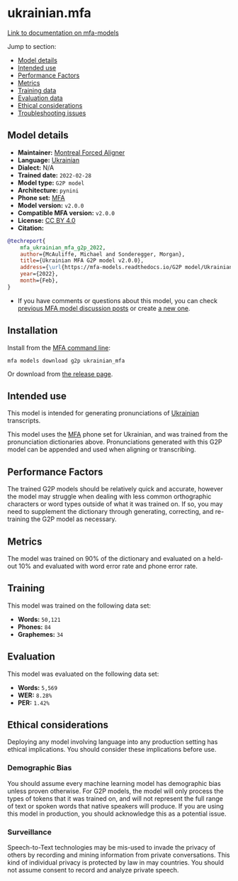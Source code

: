 
# ukrainian.mfa

[Link to documentation on mfa-models](https://mfa-models.readthedocs.io/en/main/g2p/ukrainian_mfa.html)

Jump to section:

- [Model details](#model-details)
- [Intended use](#intended-use)
- [Performance Factors](#performance-factors)
- [Metrics](#metrics)
- [Training data](#training-data)
- [Evaluation data](#evaluation-data)
- [Ethical considerations](#ethical-considerations)
- [Troubleshooting issues](#troubleshooting-issues)

## Model details

- **Maintainer:** [Montreal Forced Aligner](https://montreal-forced-aligner.readthedocs.io/)
- **Language:** [Ukrainian](https://en.wikipedia.org/wiki/Ukrainian_language)
- **Dialect:** N/A
- **Trained date:** `2022-02-28`
- **Model type:** `G2P model`
- **Architecture:** `pynini`
- **Phone set:** [MFA](https://mfa-models.readthedocs.io/en/refactor/mfa_phone_set.html#ukrainian)
- **Model version:** `v2.0.0`
- **Compatible MFA version:** `v2.0.0`
- **License:** [CC BY 4.0](https://github.com/MontrealCorpusTools/mfa-models/tree/main/g2p/ukrainian/MFA/v2.0.0/LICENSE)
- **Citation:**

```bibtex
@techreport{
	mfa_ukrainian_mfa_g2p_2022,
	author={McAuliffe, Michael and Sonderegger, Morgan},
	title={Ukrainian MFA G2P model v2.0.0},
	address={\url{https://mfa-models.readthedocs.io/G2P model/Ukrainian/Ukrainian MFA G2P model v2_0_0.html}},
	year={2022},
	month={Feb},
}
```

- If you have comments or questions about this model, you can check [previous MFA model discussion posts](https://github.com/MontrealCorpusTools/mfa-models/discussions?discussions_q=Ukrainian+MFA+G2P+model+v2.0.0) or create [a new one](https://github.com/MontrealCorpusTools/mfa-models/discussions/new).

## Installation

Install from the [MFA command line](https://montreal-forced-aligner.readthedocs.io/en/latest/user_guide/models/index.html):

```
mfa models download g2p ukrainian_mfa
```

Or download from [the release page](https://github.com/MontrealCorpusTools/mfa-models/releases/tag/g2p-ukrainian_mfa-v2.0.0).

## Intended use

This model is intended for generating pronunciations of [Ukrainian](https://en.wikipedia.org/wiki/Ukrainian_language) transcripts.

This model uses the [MFA](https://mfa-models.readthedocs.io/en/refactor/mfa_phone_set.html#ukrainian) phone set for Ukrainian, and was trained from the pronunciation dictionaries above.
Pronunciations generated with this G2P model can be appended and used when aligning or transcribing.

## Performance Factors

The trained G2P models should be relatively quick and accurate, however the model may struggle when dealing with less common orthographic characters or word types outside of what it was trained on.
If so, you may need to supplement the dictionary through generating, correcting, and re-training the G2P model as necessary.

## Metrics

The model was trained on 90% of the dictionary and evaluated on a held-out 10% and evaluated with word error rate and phone error rate.

## Training

This model was trained on the following data set:


* **Words:** `50,121`
* **Phones:** `84`
* **Graphemes:** `34`

## Evaluation

This model was evaluated on the following data set:


* **Words:** `5,569`
* **WER:** `8.28%`
* **PER:** `1.42%`

## Ethical considerations

Deploying any model involving language into any production setting has ethical implications. You should consider these implications before use.

### Demographic Bias

You should assume every machine learning model has demographic bias unless proven otherwise.
For G2P models, the model will only process the types of tokens that it was trained on, and will not represent the full range of text or spoken words that
native speakers will produce.
If you are using this model in production, you should acknowledge this as a potential issue.

### Surveillance

Speech-to-Text technologies may be mis-used to invade the privacy of others by recording and mining information from private conversations.
This kind of individual privacy is protected by law in may countries.
You should not assume consent to record and analyze private speech.
